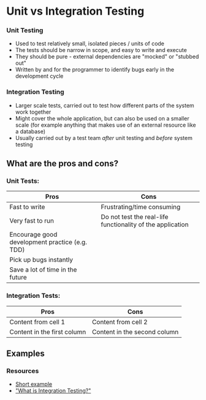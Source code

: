 # Unit vs Integration Testing

### Unit Testing
- Used to test relatively small, isolated pieces / units of code
- The tests should be narrow in scope, and easy to write and execute
- They should be pure - external dependencies are "mocked" or "stubbed out"
- Written by and for the programmer to identify bugs early in the development cycle

### Integration Testing
- Larger scale tests, carried out to test how different parts of the system work together
- Might cover the whole application, but can also be used on a smaller scale (for example anything that makes use of an external resource like a database)
- Usually carried out by a test team _after_ unit testing and _before_ system testing

## What are the pros and cons?

### Unit Tests:
Pros | Cons
------------ | -------------
Fast to write | Frustrating/time consuming
Very fast to run | Do not test the real-life functionality of the application
Encourage good development practice (e.g. TDD) |
Pick up bugs instantly |
Save a lot of time in the future |

### Integration Tests:
Pros | Cons
------------ | -------------
Content from cell 1 | Content from cell 2
Content in the first column | Content in the second column

## Examples

### Resources
- [Short example](https://www.youtube.com/watch?v=0GypdsJulKE)
- ["What is Integration Testing?"](https://www.youtube.com/watch?v=QYCaaNz8emY)
